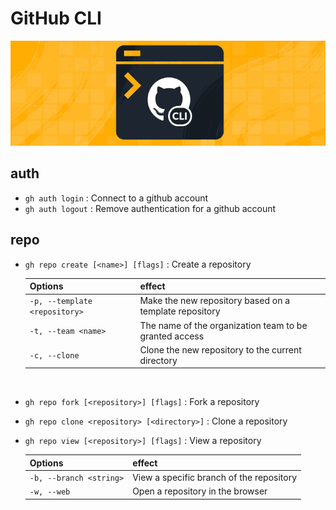 # GitHub CLI
<p align="center"><img src ="ghcli.png"/></p>



## auth

- ```gh auth login``` : Connect to a github account <br>
- ```gh auth logout``` : Remove authentication for a github account

## repo

- ```gh repo create [<name>] [flags]``` : Create a repository

    Options | effect 
    --- | --- 
    ```-p, --template <repository>``` | Make the new repository based on a template repository
    ```-t, --team <name>``` | The name of the organization team to be granted access
    ```-c, --clone``` | Clone the new repository to the current directory
<br>

- ```gh repo fork [<repository>] [flags]``` : Fork a repository
- ```gh repo clone <repository> [<directory>]``` : Clone a repository
- ```gh repo view [<repository>] [flags]``` : View a repository

    Options | effect 
    --- | --- 
    ```-b, --branch <string>``` | View a specific branch of the repository
    ```-w, --web``` | Open a repository in the browser
<br>